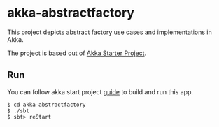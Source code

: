 # akka-abstractfactory
This project depicts abstract factory use cases and implementations in Akka.

The project is based out of [Akka Starter Project](https://developer.lightbend.com/start/?group=akka&project=akka-quickstart-scala).

## Run
You can follow akka start project [guide](https://developer.lightbend.com/guides/akka-quickstart-scala/) to build and run this app.

```
$ cd akka-abstractfactory
$ ./sbt
$ sbt> reStart
```
